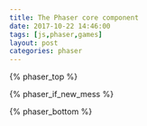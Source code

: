 ```yaml
---
title: The Phaser core component
date: 2017-10-22 14:46:00
tags: [js,phaser,games]
layout: post
categories: phaser
---
```


<!-- more -->

{% phaser_top %}

{% phaser_if_new_mess %}

{% phaser_bottom %}
